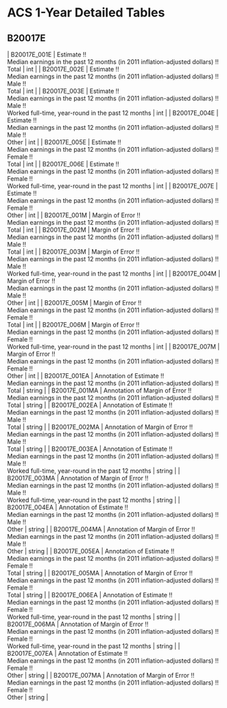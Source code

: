 # ACS 1-Year Detailed Tables

## B20017E

| B20017E_001E | Estimate !!<br>Median earnings in the past 12 months (in 2011 inflation-adjusted dollars) !!<br>Total | int |
| B20017E_002E | Estimate !!<br>Median earnings in the past 12 months (in 2011 inflation-adjusted dollars) !!<br>Male !!<br>Total | int |
| B20017E_003E | Estimate !!<br>Median earnings in the past 12 months (in 2011 inflation-adjusted dollars) !!<br>Male !!<br>Worked full-time, year-round in the past 12 months | int |
| B20017E_004E | Estimate !!<br>Median earnings in the past 12 months (in 2011 inflation-adjusted dollars) !!<br>Male !!<br>Other | int |
| B20017E_005E | Estimate !!<br>Median earnings in the past 12 months (in 2011 inflation-adjusted dollars) !!<br>Female !!<br>Total | int |
| B20017E_006E | Estimate !!<br>Median earnings in the past 12 months (in 2011 inflation-adjusted dollars) !!<br>Female !!<br>Worked full-time, year-round in the past 12 months | int |
| B20017E_007E | Estimate !!<br>Median earnings in the past 12 months (in 2011 inflation-adjusted dollars) !!<br>Female !!<br>Other | int |
| B20017E_001M | Margin of Error !!<br>Median earnings in the past 12 months (in 2011 inflation-adjusted dollars) !!<br>Total | int |
| B20017E_002M | Margin of Error !!<br>Median earnings in the past 12 months (in 2011 inflation-adjusted dollars) !!<br>Male !!<br>Total | int |
| B20017E_003M | Margin of Error !!<br>Median earnings in the past 12 months (in 2011 inflation-adjusted dollars) !!<br>Male !!<br>Worked full-time, year-round in the past 12 months | int |
| B20017E_004M | Margin of Error !!<br>Median earnings in the past 12 months (in 2011 inflation-adjusted dollars) !!<br>Male !!<br>Other | int |
| B20017E_005M | Margin of Error !!<br>Median earnings in the past 12 months (in 2011 inflation-adjusted dollars) !!<br>Female !!<br>Total | int |
| B20017E_006M | Margin of Error !!<br>Median earnings in the past 12 months (in 2011 inflation-adjusted dollars) !!<br>Female !!<br>Worked full-time, year-round in the past 12 months | int |
| B20017E_007M | Margin of Error !!<br>Median earnings in the past 12 months (in 2011 inflation-adjusted dollars) !!<br>Female !!<br>Other | int |
| B20017E_001EA | Annotation of Estimate !!<br>Median earnings in the past 12 months (in 2011 inflation-adjusted dollars) !!<br>Total | string |
| B20017E_001MA | Annotation of Margin of Error !!<br>Median earnings in the past 12 months (in 2011 inflation-adjusted dollars) !!<br>Total | string |
| B20017E_002EA | Annotation of Estimate !!<br>Median earnings in the past 12 months (in 2011 inflation-adjusted dollars) !!<br>Male !!<br>Total | string |
| B20017E_002MA | Annotation of Margin of Error !!<br>Median earnings in the past 12 months (in 2011 inflation-adjusted dollars) !!<br>Male !!<br>Total | string |
| B20017E_003EA | Annotation of Estimate !!<br>Median earnings in the past 12 months (in 2011 inflation-adjusted dollars) !!<br>Male !!<br>Worked full-time, year-round in the past 12 months | string |
| B20017E_003MA | Annotation of Margin of Error !!<br>Median earnings in the past 12 months (in 2011 inflation-adjusted dollars) !!<br>Male !!<br>Worked full-time, year-round in the past 12 months | string |
| B20017E_004EA | Annotation of Estimate !!<br>Median earnings in the past 12 months (in 2011 inflation-adjusted dollars) !!<br>Male !!<br>Other | string |
| B20017E_004MA | Annotation of Margin of Error !!<br>Median earnings in the past 12 months (in 2011 inflation-adjusted dollars) !!<br>Male !!<br>Other | string |
| B20017E_005EA | Annotation of Estimate !!<br>Median earnings in the past 12 months (in 2011 inflation-adjusted dollars) !!<br>Female !!<br>Total | string |
| B20017E_005MA | Annotation of Margin of Error !!<br>Median earnings in the past 12 months (in 2011 inflation-adjusted dollars) !!<br>Female !!<br>Total | string |
| B20017E_006EA | Annotation of Estimate !!<br>Median earnings in the past 12 months (in 2011 inflation-adjusted dollars) !!<br>Female !!<br>Worked full-time, year-round in the past 12 months | string |
| B20017E_006MA | Annotation of Margin of Error !!<br>Median earnings in the past 12 months (in 2011 inflation-adjusted dollars) !!<br>Female !!<br>Worked full-time, year-round in the past 12 months | string |
| B20017E_007EA | Annotation of Estimate !!<br>Median earnings in the past 12 months (in 2011 inflation-adjusted dollars) !!<br>Female !!<br>Other | string |
| B20017E_007MA | Annotation of Margin of Error !!<br>Median earnings in the past 12 months (in 2011 inflation-adjusted dollars) !!<br>Female !!<br>Other | string |

